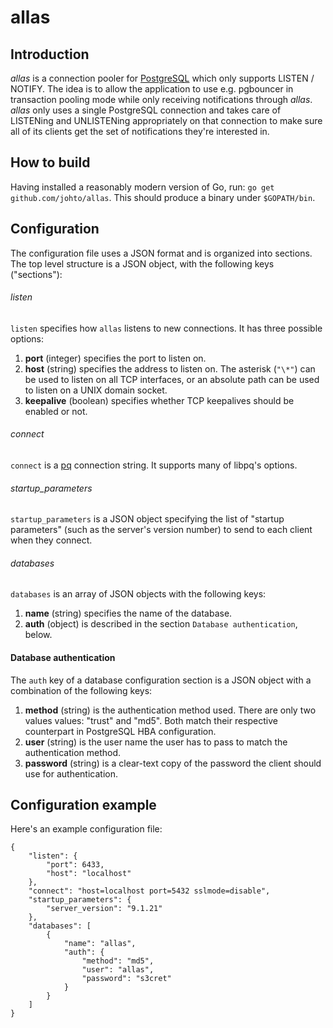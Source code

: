 allas
=====

Introduction
------------

_allas_ is a connection pooler for [PostgreSQL](http://www.postgresql.org)
which only supports LISTEN / NOTIFY.  The idea is to allow the application to
use e.g. pgbouncer in transaction pooling mode while only receiving
notifications through _allas_.  _allas_ only uses a single PostgreSQL
connection and takes care of LISTENing and UNLISTENing appropriately on that
connection to make sure all of its clients get the set of notifications they're
interested in.

How to build
------------

Having installed a reasonably modern version of Go, run: `go get
github.com/johto/allas`.  This should produce a binary under `$GOPATH/bin`.

Configuration
-------------

The configuration file uses a JSON format and is organized into sections.  The
top level structure is a JSON object, with the following keys ("sections"):

###### listen

`listen` specifies how `allas` listens to new connections.  It has three possible options:

  1. **port** (integer) specifies the port to listen on.
  2. **host** (string) specifies the address to listen on.  The asterisk
  (`"\*"`) can be used to listen on all TCP interfaces, or an absolute path can
  be used to listen on a UNIX domain socket.
  3. **keepalive** (boolean) specifies whether TCP keepalives should be enabled or not.

###### connect

`connect` is a [pq](http://godoc.org/github.com/lib/pq) connection string.  It
supports many of libpq's options.

###### startup\_parameters

`startup_parameters` is a JSON object specifying the list of "startup
parameters" (such as the server's version number) to send to each client when
they connect.

###### databases

`databases` is an array of JSON objects with the following keys:

  1. **name** (string) specifies the name of the database.
  2. **auth** (object) is described in the section `Database
  authentication`, below.

#### Database authentication

The `auth` key of a database configuration section is a JSON object with a
combination of the following keys:

  1. **method** (string) is the authentication method used.  There are only two
  values values: "trust" and "md5".  Both match their respective counterpart in
  PostgreSQL HBA configuration.
  2. **user** (string) is the user name the user has to pass to match the
  authentication method.
  3. **password** (string) is a clear-text copy of the password the client
  should use for authentication.

Configuration example
---------------------

Here's an example configuration file:

```
{
    "listen": {
        "port": 6433,
        "host": "localhost"
    },
    "connect": "host=localhost port=5432 sslmode=disable",
    "startup_parameters": {
        "server_version": "9.1.21"
    },
    "databases": [
        {
            "name": "allas",
            "auth": {
                "method": "md5",
				"user": "allas",
				"password": "s3cret"
            }
        }
    ]
}
```

